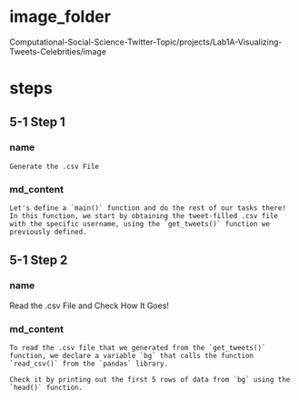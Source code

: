 # image_folder

Computational-Social-Science-Twitter-Topic/projects/Lab1A-Visualizing-Tweets-Celebrities/image
 
# steps

## 5-1 Step 1
### name
```
Generate the .csv File  
```

### md_content
```
Let's define a `main()` function and do the rest of our tasks there! In this function, we start by obtaining the tweet-filled .csv file with the specific username, using the `get_tweets()` function we previously defined.
```

## 5-1 Step 2
### name
Read the .csv File and Check How It Goes!
### md_content
```
To read the .csv file that we generated from the `get_tweets()` function, we declare a variable `bg` that calls the function `read_csv()` from the `pandas` library.

Check it by printing out the first 5 rows of data from `bg` using the `head()` function.
```